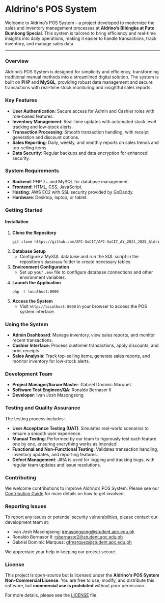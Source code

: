 # Aldrino's POS System

Welcome to Aldrino’s POS System – a project developed to modernize the sales and inventory management processes at **Aldrino’s Bibingka at Puto Bumbong Special**. This system is tailored to bring efficiency and real-time insights into daily operations, making it easier to handle transactions, track inventory, and manage sales data.

---

### Overview

Aldrino’s POS System is designed for simplicity and efficiency, transforming traditional manual methods into a streamlined digital solution. The system is built on **PHP** and **MySQL**, providing robust data management and secure transactions with real-time stock monitoring and insightful sales reports.

### Key Features

- **User Authentication**: Secure access for Admin and Cashier roles with role-based features.
- **Inventory Management**: Real-time updates with automated stock level tracking and low-stock alerts.
- **Transaction Processing**: Smooth transaction handling, with receipt generation and discount options.
- **Sales Reporting**: Daily, weekly, and monthly reports on sales trends and top-selling items.
- **Data Security**: Regular backups and data encryption for enhanced security.

### System Requirements
- **Backend**: PHP 7+ and MySQL for database management.
- **Frontend**: HTML, CSS, JavaScript.
- **Hosting**: AWS EC2 with SSL security provided by GoDaddy.
- **Hardware**: Desktop, laptop, or tablet.

### Getting Started

#### Installation

1. **Clone the Repository**
    ```bash
    git clone https://github.com/APC-SoCIT/APC-SoCIT_AY_2024_2025_Aldrino-s_POS.git
    ```
2. **Database Setup**
    - Configure a MySQL database and run the SQL script in the repository’s `database` folder to create necessary tables.
3. **Environment Configuration**
    - Set up your `.env` file to configure database connections and other environment variables.
4. **Launch the Application**
    ```bash
    php -S localhost:8000
    ```
5. **Access the System**
    - Visit `http://localhost:8000` in your browser to access the POS system interface.

### Using the System

- **Admin Dashboard**: Manage inventory, view sales reports, and monitor recent transactions.
- **Cashier Interface**: Process customer transactions, apply discounts, and print receipts.
- **Sales Analysis**: Track top-selling items, generate sales reports, and monitor inventory for low-stock alerts.

### Development Team

- **Project Manager/Scrum Master**: Gabriel Dominic Marquez
- **Software Test Engineer/QA**: Ronaldo Bernasor II
- **Developer**: Ivan Josh Masongsong

### Testing and Quality Assurance

The testing process includes:
- **User Acceptance Testing (UAT)**: Simulates real-world scenarios to ensure a smooth user experience.
- **Manual Testing**: Performed by our team to rigorously test each feature one by one, ensuring everything works as intended.
- **Functional and Non-Functional Testing**: Validates transaction handling, inventory updates, and reporting features.
- **Defect Management**: JIRA is used for logging and tracking bugs, with regular team updates and issue resolutions.

### Contributing

We welcome contributions to improve Aldrino’s POS System. Please see our [Contribution Guide](https://github.com/APC-SoCIT/APC-SoCIT_AY_2024_2025_Aldrino-s_POS/blob/main/CONTRIBUTING.md) for more details on how to get involved.

### Reporting Issues

To report any issues or potential security vulnerabilities, please contact our development team at:
- Ivan Josh Masongsong: [irmasongsong@student.apc.edu.ph](mailto:irmasongsong@student.apc.edu.ph)
- Ronaldo Bernasor II: [rsbernasor2@student.apc.edu.ph](mailto:rsbernasor2@student.apc.edu.ph)
- Gabriel Dominic Marquez: [gfmarquez@student.apc.edu.ph](mailto:gfmarquez@student.apc.edu.ph)

We appreciate your help in keeping our project secure.

### License
This project is open-source but is licensed under the **Aldrino's POS System Non-Commercial License**. You are free to use, modify, and distribute this software, but **commercial use is prohibited** without prior permission.

For more details, please see the [LICENSE](https://github.com/APC-SoCIT/APC-SoCIT_AY_2024_2025_Aldrino-s_POS/blob/main/LICENSE) file.
